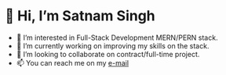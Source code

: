 # 👋 Hi, I’m Satnam Singh
- 👀 I’m interested in Full-Stack Development MERN/PERN stack.
- 🌱 I’m currently working on improving my skills on the stack.
- 💞️ I’m looking to collaborate on contract/full-time project.
- 📫 You can reach me on my [e-mail](mailto:rssatnam@gmail.com)


<!---
rssatnam/rssatnam is a ✨ special ✨ repository because its `README.md` (this file) appears on your GitHub profile.
You can click the Preview link to take a look at your changes.
--->
